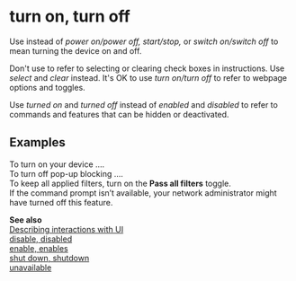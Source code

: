 # turn on, turn off

Use instead of *power on/power off, start/stop,* or *switch on/switch off* to mean turning the device on and off.

Don't use to refer to selecting or clearing check boxes in instructions. Use *select* and *clear* instead. It's OK to use *turn on/turn off* to refer to webpage options and toggles. 

Use *turned on* and *turned off* instead of *enabled* and *disabled* to refer to commands and features that can be hidden or deactivated.

## Examples

To turn on your device ….  
To turn off pop-up blocking ….  
To keep all applied filters, turn on the **Pass all filters** toggle.  
If the command prompt isn’t available, your network administrator might have turned off this feature.

**See also**  
[Describing interactions with UI](~/procedures-instructions/describing-interactions-with-ui.md)  
[disable, disabled](~/a-z-word-list-term-collections/d/disable-disabled.md)  
[enable, enables](~/a-z-word-list-term-collections/e/enable-enables.md)  
[shut down, shutdown](~/a-z-word-list-term-collections/s/shut-down-shutdown.md)  
[unavailable](~/a-z-word-list-term-collections/u/unavailable.md)
